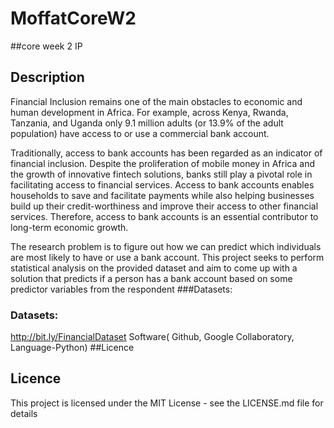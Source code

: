# MoffatCoreW2
##core week 2 IP
## Description
Financial Inclusion remains one of the main obstacles to economic and human development in Africa. For example, across Kenya, Rwanda, Tanzania, and Uganda only 9.1 million adults (or 13.9% of the adult population) have access to or use a commercial bank account.

Traditionally, access to bank accounts has been regarded as an indicator of financial inclusion. Despite the proliferation of mobile money in Africa and the growth of innovative fintech solutions, banks still play a pivotal role in facilitating access to financial services. Access to bank accounts enables households to save and facilitate payments while also helping businesses build up their credit-worthiness and improve their access to other financial services. Therefore, access to bank accounts is an essential contributor to long-term economic growth.

The research problem is to figure out how we can predict which individuals are most likely to have or use a bank account. 
This project seeks to perform statistical analysis on the provided dataset and aim to come up with a solution that predicts if a person has a bank account based on some predictor variables from the respondent
###Datasets:

### Datasets:
http://bit.ly/FinancialDataset 
Software( Github, Google Collaboratory, Language-Python)
##Licence
## Licence
This project is licensed under the MIT License - see the LICENSE.md file for details
